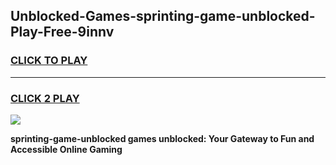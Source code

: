 
## Unblocked-Games-sprinting-game-unblocked-Play-Free-9innv
<h3>
<a href="https://premium76.site?title=sprinting-game-unblocked&ref=18A">CLICK TO PLAY</a></h3>
<hr>

<h3>
<a href="https://premium76.site?title=sprinting-game-unblocked&ref=18A">CLICK 2 PLAY</a>
  
</h3>

<a href="https://premium76.site?title=sprinting-game-unblocked&ref=18A"><img src="https://clearcache.store/games.png"></a>


**sprinting-game-unblocked games unblocked: Your Gateway to Fun and Accessible Online Gaming**
